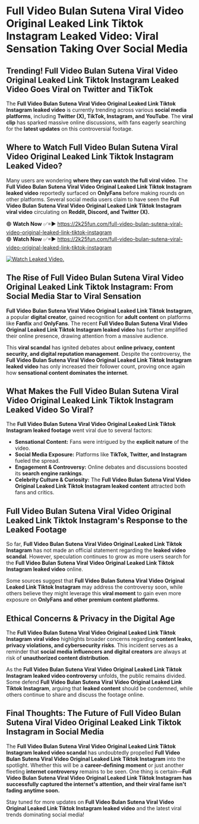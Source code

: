 # Full Video Bulan Sutena Viral Video Original Leaked Link Tiktok Instagram Leaked Video: Viral Sensation Taking Over Social Media

## **Trending! Full Video Bulan Sutena Viral Video Original Leaked Link Tiktok Instagram Leaked Video Goes Viral on Twitter and TikTok**
The **Full Video Bulan Sutena Viral Video Original Leaked Link Tiktok Instagram leaked video** is currently trending across various **social media platforms**, including **Twitter (X), TikTok, Instagram, and YouTube**. The **viral clip** has sparked massive online discussions, with fans eagerly searching for the **latest updates** on this controversial footage.

## **Where to Watch Full Video Bulan Sutena Viral Video Original Leaked Link Tiktok Instagram Leaked Video?**
Many users are wondering **where they can watch the full viral video**. The **Full Video Bulan Sutena Viral Video Original Leaked Link Tiktok Instagram leaked video** reportedly surfaced on **OnlyFans** before making rounds on other platforms. Several social media users claim to have seen the **Full Video Bulan Sutena Viral Video Original Leaked Link Tiktok Instagram viral video** circulating on **Reddit, Discord, and Twitter (X).**

🟢 **Watch Now** ✅=► https://2k25fun.com/full-video-bulan-sutena-viral-video-original-leaked-link-tiktok-instagram  
🟢 **Watch Now** ✅=► https://2k25fun.com/full-video-bulan-sutena-viral-video-original-leaked-link-tiktok-instagram  

[![Watch Leaked Video.](https://miro.medium.com/v2/resize:fit:828/format:webp/1*cilzJN44JGOrTw9NJCrNHA.gif "Watch Leaked Video")](https://2k25fun.com/full-video-bulan-sutena-viral-video-original-leaked-link-tiktok-instagram)

## **The Rise of Full Video Bulan Sutena Viral Video Original Leaked Link Tiktok Instagram: From Social Media Star to Viral Sensation**
**Full Video Bulan Sutena Viral Video Original Leaked Link Tiktok Instagram**, a popular **digital creator**, gained recognition for **adult content** on platforms like **Fanfix** and **OnlyFans**. The recent **Full Video Bulan Sutena Viral Video Original Leaked Link Tiktok Instagram leaked video** has further amplified their online presence, drawing attention from a massive audience.

This **viral scandal** has ignited debates about **online privacy, content security, and digital reputation management**. Despite the controversy, the **Full Video Bulan Sutena Viral Video Original Leaked Link Tiktok Instagram leaked video** has only increased their follower count, proving once again how **sensational content dominates the internet**.

## **What Makes the Full Video Bulan Sutena Viral Video Original Leaked Link Tiktok Instagram Leaked Video So Viral?**
The **Full Video Bulan Sutena Viral Video Original Leaked Link Tiktok Instagram leaked footage** went viral due to several factors:
- **Sensational Content:** Fans were intrigued by the **explicit nature** of the video.
- **Social Media Exposure:** Platforms like **TikTok, Twitter, and Instagram** fueled the spread.
- **Engagement & Controversy:** Online debates and discussions boosted its **search engine rankings**.
- **Celebrity Culture & Curiosity:** The **Full Video Bulan Sutena Viral Video Original Leaked Link Tiktok Instagram leaked content** attracted both fans and critics.

## **Full Video Bulan Sutena Viral Video Original Leaked Link Tiktok Instagram's Response to the Leaked Footage**
So far, **Full Video Bulan Sutena Viral Video Original Leaked Link Tiktok Instagram** has not made an official statement regarding the **leaked video scandal**. However, speculation continues to grow as more users search for the **Full Video Bulan Sutena Viral Video Original Leaked Link Tiktok Instagram leaked video** online.

Some sources suggest that **Full Video Bulan Sutena Viral Video Original Leaked Link Tiktok Instagram** may address the controversy soon, while others believe they might leverage this **viral moment** to gain even more exposure on **OnlyFans and other premium content platforms**.

## **Ethical Concerns & Privacy in the Digital Age**
The **Full Video Bulan Sutena Viral Video Original Leaked Link Tiktok Instagram viral video** highlights broader concerns regarding **content leaks, privacy violations, and cybersecurity risks**. This incident serves as a reminder that **social media influencers and digital creators** are always at risk of **unauthorized content distribution**.

As the **Full Video Bulan Sutena Viral Video Original Leaked Link Tiktok Instagram leaked video controversy** unfolds, the public remains divided. Some defend **Full Video Bulan Sutena Viral Video Original Leaked Link Tiktok Instagram**, arguing that **leaked content** should be condemned, while others continue to share and discuss the footage online.

## **Final Thoughts: The Future of Full Video Bulan Sutena Viral Video Original Leaked Link Tiktok Instagram in Social Media**
The **Full Video Bulan Sutena Viral Video Original Leaked Link Tiktok Instagram leaked video scandal** has undoubtedly propelled **Full Video Bulan Sutena Viral Video Original Leaked Link Tiktok Instagram** into the spotlight. Whether this will be a **career-defining moment** or just another fleeting **internet controversy** remains to be seen. One thing is certain—**Full Video Bulan Sutena Viral Video Original Leaked Link Tiktok Instagram has successfully captured the internet's attention, and their viral fame isn't fading anytime soon.**

Stay tuned for more updates on **Full Video Bulan Sutena Viral Video Original Leaked Link Tiktok Instagram leaked video** and the latest viral trends dominating social media!